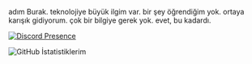 <!---
tereyagburak/tereyagburak is a ✨ special ✨ repository because its `README.md` (this file) appears on your GitHub profile.
You can click the Preview link to take a look at your changes.
--->

adım Burak.
teknolojiye büyük ilgim var.
bir şey öğrendiğim yok. ortaya karışık gidiyorum.
çok bir bilgiye gerek yok. evet, bu kadardı.


[![Discord Presence](https://lanyard-profile-readme.vercel.app/api/939494899894583316?theme=light&bg=809ecf&animated=false&hideDiscrim=true&borderRadius=30px&idleMessage=galiba,%20bo%C5%9F%20bo%C5%9F%20oturuyor)](https://discord.com/users/939494899894583316)

![GitHub İstatistiklerim](https://github-readme-stats.vercel.app/api?username=tereyagburak&show_icons=true&theme=transparent)
